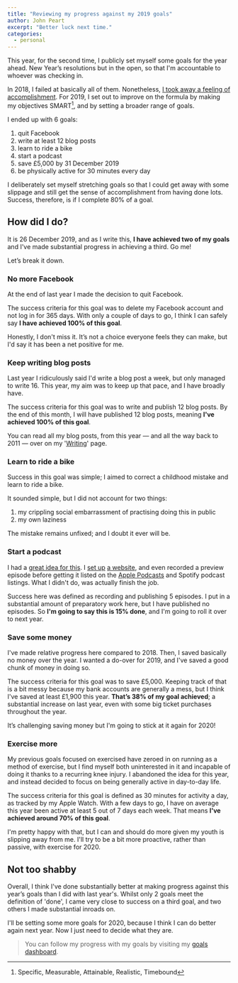```yaml
---
title: "Reviewing my progress against my 2019 goals"
author: John Peart
excerpt: "Better luck next time."
categories:
  - personal
---
```


This year, for the second time, I publicly set myself some goals for the year ahead. New Year’s resolutions but in the open, so that I'm accountable to whoever was checking in.

In 2018, I failed at basically all of them. Nonetheless, [I took away a feeling of accomplishment](/2018/12/16/ive-failed-my-2018-goals). For 2019, I set out to improve on the formula by making my objectives SMART[^1], and by setting a broader range of goals. 

I ended up with 6 goals:

1. quit Facebook
2. write at least 12 blog posts
3. learn to ride a bike
4. start a podcast
5. save £5,000 by 31 December 2019
6. be physically active for 30 minutes every day

I deliberately set myself stretching goals so that I could get away with some slippage and still get the sense of accomplishment from having done lots. Success, therefore, is if I complete 80% of a goal. 

## How did I do?

It is 26 December 2019, and as I write this, **I have achieved two of my goals** and I've made substantial progress in achieving a third. Go me!

Let’s break it down. 

### No more Facebook

At the end of last year I made the decision to quit Facebook.

The success criteria for this goal was to delete my Facebook account and not log in for 365 days. With only a couple of days to go, I think I can safely say **I have achieved 100% of this goal**.

Honestly, I don't miss it. It’s not a choice everyone feels they can make, but I'd say it has been a net positive for me.

### Keep writing blog posts

Last year I ridiculously said I'd write a blog post a week, but only managed to write 16. This year, my aim was to keep up that pace, and I have broadly have. 

The success criteria for this goal was to write and publish 12 blog posts. By the end of this month, I will have published 12 blog posts, meaning **I've achieved 100% of this goal**.

You can read all my blog posts, from this year — and all the way back to 2011 — over on my '[Writing](/writing)' page. 

### Learn to ride a bike

Success in this goal was simple; I aimed to correct a childhood mistake and learn to ride a bike. 

It sounded simple, but I did not account for two things:

1. my crippling social embarrassment of practising doing this in public
2. my own laziness

The mistake remains unfixed; and I doubt it ever will be.

### Start a podcast

I had a [great idea for this](/2019/01/27/department-of-bad-ideas). I [set up](/2019/02/11/department-of-bad-ideas-hosting-and-website) [a website](https://podcast.johnpe.art/), and even recorded a preview episode before getting it listed on the [Apple Podcasts](https://pcr.apple.com/id1451459867) and Spotify podcast listings. What I didn't do, was actually finish the job. 

Success here was defined as recording and publishing 5 episodes.  I put in a substantial amount of preparatory work here, but I have published no episodes. So **I'm going to say this is 15% done**, and I'm going to roll it over to next year.

### Save some money

I've made relative progress here compared to 2018. Then, I saved basically no money over the year. I wanted a do-over for 2019, and I've saved a good chunk of money in doing so. 

The success criteria for this goal was to save £5,000. Keeping track of that is a bit messy because my bank accounts are generally a mess, but I think I've saved at least £1,900 this year. **That’s 38% of my goal achieved**; a substantial increase on last year, even with some big ticket purchases throughout the year.

It’s challenging saving money but I'm going to stick at it again for 2020!

### Exercise more

My previous goals focused on exercised have zeroed in on running as a method of exercise, but I find myself both uninterested in it and incapable of doing it thanks to a recurring knee injury. I abandoned the idea for this year, and instead decided to focus on being generally active in day-to-day life.

The success criteria for this goal is defined as 30 minutes for activity a day, as tracked by my Apple Watch. With a few days to go, I have on average this year been active at least 5 out of 7 days each week. That means **I've achieved around 70% of this goal**. 

I'm pretty happy with that, but I can and should do more given my youth is slipping away from me. I'll try to be a bit more proactive, rather than passive, with exercise for 2020.

## Not too shabby

Overall, I think I've done substantially better at making progress against this year’s goals than I did with last year's. Whilst only 2 goals meet the definition of 'done', I came very close to success on a third goal, and two others I made substantial inroads on. 

I'll be setting some more goals for 2020, because I think I can do better again next year. Now I just need to decide what they are.

[^1]: Specific, Measurable, Attainable, Realistic, Timebound

> You can follow my progress with my goals by visiting my [goals dashboard](/goals/2019).